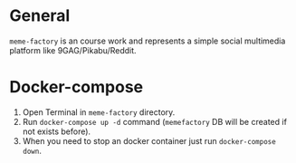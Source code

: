 # General
`meme-factory` is an course work and represents a simple social multimedia platform like 9GAG/Pikabu/Reddit. 
 

# Docker-compose
1. Open Terminal in `meme-factory` directory.
2. Run `docker-compose up -d` command (`memefactory` DB will be created if not exists before).
3. When you need to stop an docker container just run `docker-compose down`. 